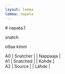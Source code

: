 ```yaml
---
layout: lemma
lemma: napata
---
```


<div class="sense">
# <span class="sensename">napata.1</span>

<span class="description">snatch</span>



<span class="description">ottaa kiinni</span>

A0 | Snatcher |   | Nappaaja |  
A1 | Snatched |   | Kohde |  
A2 | Source |   | Lähde |  

</div>

